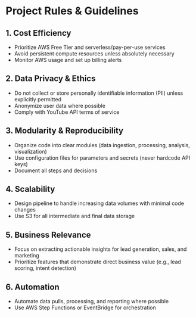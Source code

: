 # Project Rules & Guidelines

## 1. Cost Efficiency
- Prioritize AWS Free Tier and serverless/pay-per-use services
- Avoid persistent compute resources unless absolutely necessary
- Monitor AWS usage and set up billing alerts

## 2. Data Privacy & Ethics
- Do not collect or store personally identifiable information (PII) unless explicitly permitted
- Anonymize user data where possible
- Comply with YouTube API terms of service

## 3. Modularity & Reproducibility
- Organize code into clear modules (data ingestion, processing, analysis, visualization)
- Use configuration files for parameters and secrets (never hardcode API keys)
- Document all steps and decisions

## 4. Scalability
- Design pipeline to handle increasing data volumes with minimal code changes
- Use S3 for all intermediate and final data storage

## 5. Business Relevance
- Focus on extracting actionable insights for lead generation, sales, and marketing
- Prioritize features that demonstrate direct business value (e.g., lead scoring, intent detection)

## 6. Automation
- Automate data pulls, processing, and reporting where possible
- Use AWS Step Functions or EventBridge for orchestration